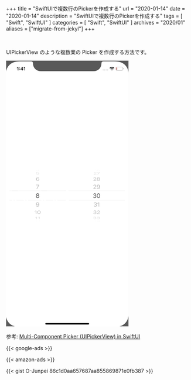 +++
title =  "SwiftUIで複数行のPickerを作成する"
url = "2020-01-14"
date = "2020-01-14"
description = "SwiftUIで複数行のPickerを作成する"
tags = [
    "Swift", "SwiftUI"
]
categories = [
    "Swift", "SwiftUI"
]
archives = "2020/01"
aliases = ["migrate-from-jekyl"]
+++

<br>

UIPickerView のような複数業の Picker を作成する方法です。

![Multi-Component Picker Sample](1.gif)

参考: [Multi-Component Picker (UIPickerView) in SwiftUI](https://stackoverflow.com/questions/56567539/multi-component-picker-uipickerview-in-swiftui)

<!-- Google Ads -->
{{< google-ads >}}

<!-- Amazon Ads -->
{{< amazon-ads >}}

{{< gist O-Junpei 86c1d0aa657687aa855869871e0fb387 >}}
